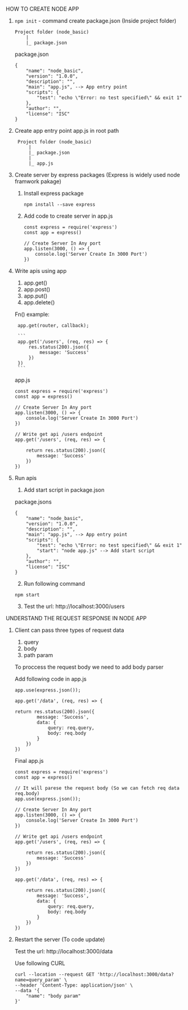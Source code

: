 HOW TO CREATE NODE APP

1. `npm init` - command create package.json (Inside project folder)

    ```
    Project folder (node_basic)
        |
        |_ package.json
    ```

    package.json

    ```
    {
        "name": "node_basic",
        "version": "1.0.0",
        "description": "",
        "main": "app.js", --> App entry point
        "scripts": {
            "test": "echo \"Error: no test specified\" && exit 1"
        },
        "author": "",
        "license": "ISC"
    }
    ```

3. Create app entry point app.js in root path

   ```
    Project folder (node_basic)
        |
        |_ package.json
        |
        |_ app.js
   ```

5. Create server by express packages (Express is widely used node framwork pakage)

    1. Install express package

        ```
        npm install --save express
        ```

    2. Add code to create server in app.js

        ```
        const express = require('express')
        const app = express()

        // Create Server In Any port
        app.listen(3000, () => {
            console.log('Server Create In 3000 Port')
        })
        ``` 

6. Write apis using app
    1. app.get()
    2. app.post()
    3. app.put()
    4. app.delete()


    Fn() example: 

        app.get(router, callback);

        ```
        app.get('/users', (req, res) => {
            res.status(200).json({
                message: 'Success'
            })
        })
        ```

    app.js
    
    ```
    const express = require('express')
    const app = express()

    // Create Server In Any port
    app.listen(3000, () => {
        console.log('Server Create In 3000 Port')
    })

    // Write get api /users endpoint
    app.get('/users', (req, res) => {

        return res.status(200).json({
            message: 'Success'
        })
    })
    ```

7. Run apis
    1. Add start script in package.json

    package.jsons
    ```
    {
        "name": "node_basic",
        "version": "1.0.0",
        "description": "",
        "main": "app.js", --> App entry point
        "scripts": {
            "test": "echo \"Error: no test specified\" && exit 1"
            "start": "node app.js" --> Add start script
        },
        "author": "",
        "license": "ISC"
    }
    ```

    2. Run following command
    
    `npm start`

    3. Test the url: http://localhost:3000/users


UNDERSTAND THE REQUEST RESPONSE IN NODE APP

1. Client can pass three types of request data
    1. query
    2. body 
    3. path param

    To proccess the request body we need to add body parser 

    Add following code in app.js

    ```
    app.use(express.json());

    app.get('/data', (req, res) => {

    return res.status(200).json({
            message: 'Success',
            data: {
                query: req.query,
                body: req.body
            }
        })
    })
    ```
    
    Final app.js
    
    ```
    const express = require('express')
    const app = express()

    // It will parese the request body (So we can fetch req data req.body)
    app.use(express.json());

    // Create Server In Any port
    app.listen(3000, () => {
        console.log('Server Create In 3000 Port')
    })

    // Write get api /users endpoint
    app.get('/users', (req, res) => {

        return res.status(200).json({
            message: 'Success'
        })
    })

    app.get('/data', (req, res) => {

        return res.status(200).json({
            message: 'Success',
            data: {
                query: req.query,
                body: req.body
            }
        })
    })
    ```

2. Restart the server (To code update)

    Test the url: http://localhost:3000/data

    Use following CURL

    ```
    curl --location --request GET 'http://localhost:3000/data?name=query_param' \
    --header 'Content-Type: application/json' \
    --data '{
        "name": "body param"
    }'
    ```

